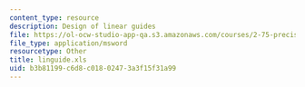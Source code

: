 ```yaml
---
content_type: resource
description: Design of linear guides
file: https://ol-ocw-studio-app-qa.s3.amazonaws.com/courses/2-75-precision-machine-design-fall-2001/b3b81199c6d8c01802473a3f15f31a99_linguide.xls
file_type: application/msword
resourcetype: Other
title: linguide.xls
uid: b3b81199-c6d8-c018-0247-3a3f15f31a99
---
```

